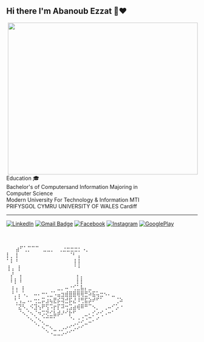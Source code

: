 <h2> Hi there I'm Abanoub Ezzat 👋❤️ </h2>

<img src="https://firebasestorage.googleapis.com/v0/b/courseflutter-2d8c3.appspot.com/o/Images%2FHi%20there%20I'm%20Abanoub%20Ezzat%20(1).gif?alt=media&token=308bd46c-eec6-4be9-a5d5-bea1b1829e4e" style="width:500px;height:400px;" align="right">
Education 🎓</br>
Bachelor's of Computersand Information Majoring in </br>
Computer Science  </br>
Modern University For Technology & Information MTI  </br>
PRIFYSGOL CYMRU UNIVERSITY OF WALES Cardiff </br>
<hr>


<a href="https://www.linkedin.com/in/abanoub-ezzat-3808a4233/" target="_blank"><img src="https://img.shields.io/badge/LinkedIn-%230077B5.svg?&style=flat-square&logo=linkedin&logoColor=white" alt="LinkedIn"></a>
[![Gmail Badge](https://img.shields.io/badge/-Gmail-c14438?style=flat-square&logo=Gmail&logoColor=white&link=mailto:abanoubezzat50@gmail.com)](mailto:abanoubezzat50@gmail.com)
<a href="https://www.facebook.com/AAbanoubEzzat" target="_blank"><img src="https://img.shields.io/badge/Facebook-%231877F2.svg?&style=flat-square&logo=facebook&logoColor=white" alt="Facebook"></a>
<a href="https://www.instagram.com/abanoubezzat63/" target="_blank"><img src="https://img.shields.io/badge/Instagram-%23E4405F.svg?&style=flat-square&logo=instagram&logoColor=white" alt="Instagram"></a>
<a href="https://play.google.com/store/apps/developer?id=Abanoub+Ezzat" target="_blank"><img src="https://img.shields.io/badge/GooglePlay-4285F4?style=flat&logo=GooglePlay&logoColor=%23EA4335&labelColor=%2334A853" alt="GooglePlay"></a>




 

</br>
</br>
⠀⠀
⣴⠋⢁⡉⠉⠉⠀⣀⣀⡀⠀⢀⣐⣒⣒⣒⡂⠠⡀⠀⠀⠀⠀⠀⠀⠀⠀⠀⠀⠀
⡇⡀⢸⠀⠀⠀⠀⠀⠀⠀⠀⠀⠀⠀⠀⠀⠈⠃⢠⠀⠀⠀⠀⠀⠀⠀⠀⠀⠀⠀
⠁⠇⠘⠀⠀⠀⠀⠀⠀⠀⠀⠀⠀⠀⠀⠀⠀⢸⢸⠀⠀⠀⠀⠀⠀⠀⠀⠀⠀⠀
⢸⢠⠀⡇⠀⠀⠀⠀⠀⠀⠀⠀⠀⠀⠀⠀⠀⠈⠘⠀⠀⠀⠀⠀⠀⠀⠀⠀⠀⠀
⠀⡜⠀⢠⠀⠀⠀⠀⠀⠀⠀⠀⠀⠀⠀⠀⠀⠀⡄⡀⠀⠀⠀⠀⠀⠀⠀⠀⠀⠀
⠀⠇⡇⠸⠀⠀⠀⠀⠀⠀⠀⠀⠀⠀⠀⠀⠀⠀⡇⡇⠀⠀⠀⠀⠀⠀⠀⠀⠀⠀
⠀⢰⢠⠀⡆⠀⠀⠀⠀⠀⠀⠀⠀⣀⡀⠤⠐⢊⣁⣧⡄⣀⠀⠀⠀⠀⠀⠀⠀⠀
⠀⠘⡈⡄⠡⡀⠀⠤⠄⠒⢂⣈⠡⣤⣲⣾⣿⣿⢿⢿⣛⠵⣯⢥⣒⠢⠄⣀⠀⠀
⠀⠀⢃⢡⣀⠠⠄⢒⣂⡭⣰⢦⣟⡮⢽⣚⡯⣜⠸⢛⣯⡵⠞⠋⠁⠀⠀⠀⢈⠵
⠀⠀⠈⣝⠣⡀⠪⣹⢢⠟⢫⠩⡖⡏⠽⢒⣩⣴⢾⠿⠛⠉⠢⡀⠀⢀⠤⠊⡡⠐
⠀⠀⠀⠈⠢⡈⠢⡈⠲⡩⢝⣊⣧⡾⠜⠊⡗⠋⠀⠀⣀⠄⡊⠔⢊⠠⠒⠁⠀⠀
⠀⠀⠀⠀⠀⠈⠢⡈⠢⡈⠉⠉⠁⠀⠀⠀⠈⠂⢐⡨⠐⣉⠄⠊⠀⠀⠀⠀⠀⠀
⠀⠀⠀⠀⠀⠀⠀⠈⠂⢌⠒⢄⠀⠀⢀⡠⠔⢊⡡⠔⠉⠀⠀⠀⠀⠀⠀⠀⠀⠀
⠀⠀⠀⠀⠀⠀⠀⠀⠀⠀⠑⠠⣉⣈⡡⠔⠊⠁⠀⠀⠀⠀⠀⠀⠀⠀⠀⠀⠀⠀
⠀⠀⠀⠀⠀⠀⠀⠀⠀⠀⠀⠀⠀⠀⠀⠀⠀⠀⠀⠀⠀⠀⠀⠀
     ⠀⠀⠀⠀⠀⠀⠀⠀⠀⠀⠀⠀⠀
    ⠀⠀⠀⠀⠀⠀

